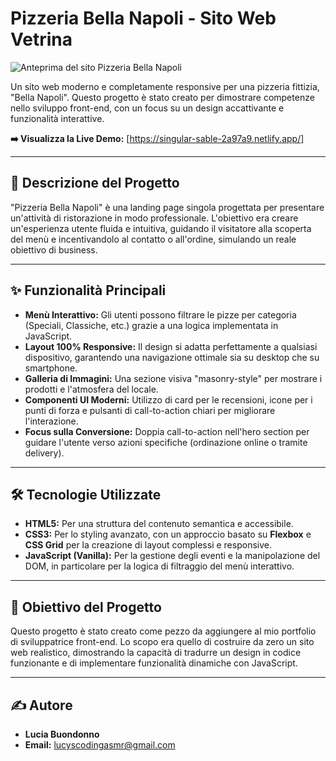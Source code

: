 # Pizzeria Bella Napoli - Sito Web Vetrina

![Anteprima del sito Pizzeria Bella Napoli](https://github.com/lucyscoding-asmr/PizzeriaBellaNapoli/blob/main/bella-napoli-desktop.png)

Un sito web moderno e completamente responsive per una pizzeria fittizia, "Bella Napoli". Questo progetto è stato creato per dimostrare competenze nello sviluppo front-end, con un focus su un design accattivante e funzionalità interattive.

**➡️ Visualizza la Live Demo:** [https://singular-sable-2a97a9.netlify.app/]

---

## 📝 Descrizione del Progetto

"Pizzeria Bella Napoli" è una landing page singola progettata per presentare un'attività di ristorazione in modo professionale. L'obiettivo era creare un'esperienza utente fluida e intuitiva, guidando il visitatore alla scoperta del menù e incentivandolo al contatto o all'ordine, simulando un reale obiettivo di business.

---

## ✨ Funzionalità Principali

-   **Menù Interattivo:** Gli utenti possono filtrare le pizze per categoria (Speciali, Classiche, etc.) grazie a una logica implementata in JavaScript.
-   **Layout 100% Responsive:** Il design si adatta perfettamente a qualsiasi dispositivo, garantendo una navigazione ottimale sia su desktop che su smartphone.
-   **Galleria di Immagini:** Una sezione visiva "masonry-style" per mostrare i prodotti e l'atmosfera del locale.
-   **Componenti UI Moderni:** Utilizzo di card per le recensioni, icone per i punti di forza e pulsanti di call-to-action chiari per migliorare l'interazione.
-   **Focus sulla Conversione:** Doppia call-to-action nell'hero section per guidare l'utente verso azioni specifiche (ordinazione online o tramite delivery).

---

## 🛠️ Tecnologie Utilizzate

-   **HTML5:** Per una struttura del contenuto semantica e accessibile.
-   **CSS3:** Per lo styling avanzato, con un approccio basato su **Flexbox** e **CSS Grid** per la creazione di layout complessi e responsive.
-   **JavaScript (Vanilla):** Per la gestione degli eventi e la manipolazione del DOM, in particolare per la logica di filtraggio del menù interattivo.

---

## 🚀 Obiettivo del Progetto

Questo progetto è stato creato come pezzo da aggiungere al mio portfolio di sviluppatrice front-end. Lo scopo era quello di costruire da zero un sito web realistico, dimostrando la capacità di tradurre un design in codice funzionante e di implementare funzionalità dinamiche con JavaScript.

---
## 
## ✍️ Autore

-   **Lucia Buondonno**
-   **Email:** lucyscodingasmr@gmail.com
